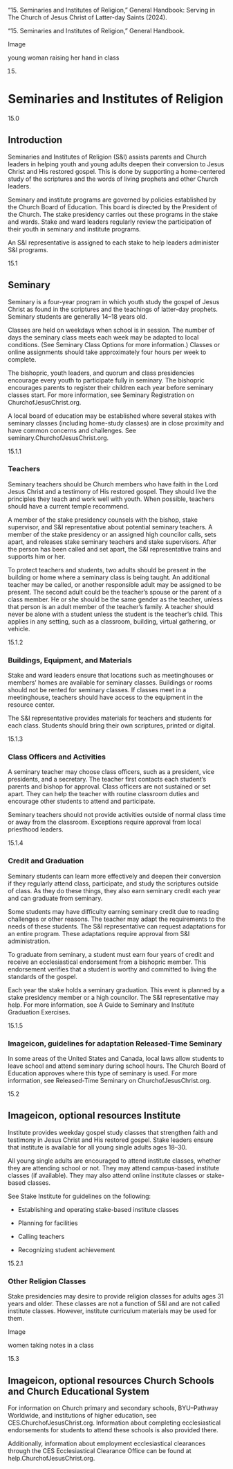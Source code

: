 “15. Seminaries and Institutes of Religion,” General Handbook: Serving in The
Church of Jesus Christ of Latter-day Saints (2024).

“15. Seminaries and Institutes of Religion,” General Handbook.

Image

young woman raising her hand in class

15.

# Seminaries and Institutes of Religion

15.0

## Introduction

Seminaries and Institutes of Religion (S&I) assists parents and Church leaders
in helping youth and young adults deepen their conversion to Jesus Christ and
His restored gospel. This is done by supporting a home-centered study of the
scriptures and the words of living prophets and other Church leaders.

Seminary and institute programs are governed by policies established by the
Church Board of Education. This board is directed by the President of the
Church. The stake presidency carries out these programs in the stake and
wards. Stake and ward leaders regularly review the participation of their
youth in seminary and institute programs.

An S&I representative is assigned to each stake to help leaders administer S&I
programs.

15.1

## Seminary

Seminary is a four-year program in which youth study the gospel of Jesus
Christ as found in the scriptures and the teachings of latter-day prophets.
Seminary students are generally 14–18 years old.

Classes are held on weekdays when school is in session. The number of days the
seminary class meets each week may be adapted to local conditions. (See
Seminary Class Options for more information.) Classes or online assignments
should take approximately four hours per week to complete.

The bishopric, youth leaders, and quorum and class presidencies encourage
every youth to participate fully in seminary. The bishopric encourages parents
to register their children each year before seminary classes start. For more
information, see Seminary Registration on ChurchofJesusChrist.org.

A local board of education may be established where several stakes with
seminary classes (including home-study classes) are in close proximity and
have common concerns and challenges. See seminary.ChurchofJesusChrist.org.

15.1.1

### Teachers

Seminary teachers should be Church members who have faith in the Lord Jesus
Christ and a testimony of His restored gospel. They should live the principles
they teach and work well with youth. When possible, teachers should have a
current temple recommend.

A member of the stake presidency counsels with the bishop, stake supervisor,
and S&I representative about potential seminary teachers. A member of the
stake presidency or an assigned high councilor calls, sets apart, and releases
stake seminary teachers and stake supervisors. After the person has been
called and set apart, the S&I representative trains and supports him or her.

To protect teachers and students, two adults should be present in the building
or home where a seminary class is being taught. An additional teacher may be
called, or another responsible adult may be assigned to be present. The second
adult could be the teacher’s spouse or the parent of a class member. He or she
should be the same gender as the teacher, unless that person is an adult
member of the teacher’s family. A teacher should never be alone with a student
unless the student is the teacher’s child. This applies in any setting, such
as a classroom, building, virtual gathering, or vehicle.

15.1.2

### Buildings, Equipment, and Materials

Stake and ward leaders ensure that locations such as meetinghouses or members’
homes are available for seminary classes. Buildings or rooms should not be
rented for seminary classes. If classes meet in a meetinghouse, teachers
should have access to the equipment in the resource center.

The S&I representative provides materials for teachers and students for each
class. Students should bring their own scriptures, printed or digital.

15.1.3

### Class Officers and Activities

A seminary teacher may choose class officers, such as a president, vice
presidents, and a secretary. The teacher first contacts each student’s parents
and bishop for approval. Class officers are not sustained or set apart. They
can help the teacher with routine classroom duties and encourage other
students to attend and participate.

Seminary teachers should not provide activities outside of normal class time
or away from the classroom. Exceptions require approval from local priesthood
leaders.

15.1.4

### Credit and Graduation

Seminary students can learn more effectively and deepen their conversion if
they regularly attend class, participate, and study the scriptures outside of
class. As they do these things, they also earn seminary credit each year and
can graduate from seminary.

Some students may have difficulty earning seminary credit due to reading
challenges or other reasons. The teacher may adapt the requirements to the
needs of these students. The S&I representative can request adaptations for an
entire program. These adaptations require approval from S&I administration.

To graduate from seminary, a student must earn four years of credit and
receive an ecclesiastical endorsement from a bishopric member. This
endorsement verifies that a student is worthy and committed to living the
standards of the gospel.

Each year the stake holds a seminary graduation. This event is planned by a
stake presidency member or a high councilor. The S&I representative may help.
For more information, see A Guide to Seminary and Institute Graduation
Exercises.

15.1.5

### Imageicon, guidelines for adaptation Released-Time Seminary

In some areas of the United States and Canada, local laws allow students to
leave school and attend seminary during school hours. The Church Board of
Education approves where this type of seminary is used. For more information,
see Released-Time Seminary on ChurchofJesusChrist.org.

15.2

## Imageicon, optional resources Institute

Institute provides weekday gospel study classes that strengthen faith and
testimony in Jesus Christ and His restored gospel. Stake leaders ensure that
institute is available for all young single adults ages 18–30.

All young single adults are encouraged to attend institute classes, whether
they are attending school or not. They may attend campus-based institute
classes (if available). They may also attend online institute classes or
stake-based classes.

See Stake Institute for guidelines on the following:

  * Establishing and operating stake-based institute classes

  * Planning for facilities

  * Calling teachers

  * Recognizing student achievement

15.2.1

### Other Religion Classes

Stake presidencies may desire to provide religion classes for adults ages 31
years and older. These classes are not a function of S&I and are not called
institute classes. However, institute curriculum materials may be used for
them.

Image

women taking notes in a class

15.3

## Imageicon, optional resources Church Schools and Church Educational System

For information on Church primary and secondary schools, BYU–Pathway
Worldwide, and institutions of higher education, see
CES.ChurchofJesusChrist.org. Information about completing ecclesiastical
endorsements for students to attend these schools is also provided there.

Additionally, information about employment ecclesiastical clearances through
the CES Ecclesiastical Clearance Office can be found at
help.ChurchofJesusChrist.org.

